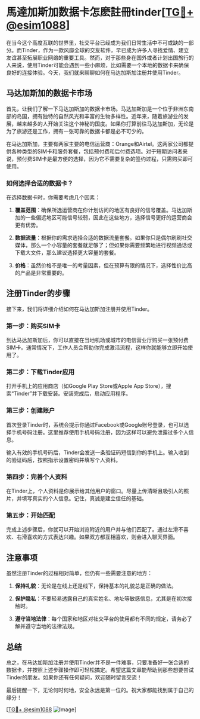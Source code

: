 # 馬達加斯加数据卡怎麽註冊tinder[[TG💪+ @esim1088](https://t.me/s/esim1088)]

在当今这个高度互联的世界里，社交平台已经成为我们日常生活中不可或缺的一部分。而Tinder，作为一款风靡全球的交友软件，早已成为许多人寻找爱情、建立友谊甚至拓展职业网络的重要工具。然而，对于那些身在国外或者计划出国旅行的人来说，使用Tinder可能会遇到一些小麻烦，比如需要一个本地的数据卡来确保良好的连接体验。今天，我们就来聊聊如何在马达加斯加注册并使用Tinder。

## 马达加斯加的数据卡市场

首先，让我们了解一下马达加斯加的数据卡市场。马达加斯加是一个位于非洲东南部的岛国，拥有独特的自然风光和丰富的生物多样性。近年来，随着旅游业的发展，越来越多的人开始关注这个神秘的国度。如果你打算前往马达加斯加，无论是为了旅游还是工作，拥有一张可靠的数据卡都是必不可少的。

在马达加斯加，主要有两家主要的电信运营商：Orange和Airtel。这两家公司都提供各种类型的SIM卡和服务套餐，包括预付费和后付费选项。对于短期访问者来说，预付费SIM卡是最方便的选择，因为它不需要复杂的签约过程，只需购买即可使用。

### 如何选择合适的数据卡？

在选择数据卡时，你需要考虑几个因素：

1. **覆盖范围**：确保所选运营商在你计划访问的地区有良好的信号覆盖。马达加斯加的一些偏远地区可能信号较弱，因此在这些地方，选择信号更好的运营商会更有优势。
   
2. **数据流量**：根据你的需求选择合适的数据流量套餐。如果你只是偶尔刷刷社交媒体，那么一个小容量的套餐就足够了；但如果你需要频繁地进行视频通话或下载大文件，那么建议选择更大容量的套餐。

3. **价格**：虽然价格不是唯一的考量因素，但在预算有限的情况下，选择性价比高的产品是非常重要的。

## 注册Tinder的步骤

接下来，我们将详细介绍如何在马达加斯加注册并使用Tinder。

### 第一步：购买SIM卡

到达马达加斯加后，你可以直接在当地机场或城市的电信营业厅购买一张预付费SIM卡。通常情况下，工作人员会帮助你完成激活流程，这样你就能够立即开始使用了。

### 第二步：下载Tinder应用

打开手机上的应用商店（如Google Play Store或Apple App Store），搜索“Tinder”并下载安装。安装完成后，启动应用程序。

### 第三步：创建账户

首次登录Tinder时，系统会提示你通过Facebook或Google账号登录，也可以选择手机号码注册。这里推荐使用手机号码注册，因为这样可以避免泄露过多个人信息。

输入有效的手机号码后，Tinder会发送一条验证码短信到你的手机上。输入收到的验证码后，按照指示设置密码并填写个人资料。

### 第四步：完善个人资料

在Tinder上，个人资料是你展示给其他用户的窗口。尽量上传清晰且吸引人的照片，并填写真实的个人信息。记住，真诚是建立信任的基础。

### 第五步：开始匹配

完成上述步骤后，你就可以开始浏览附近的用户并与他们匹配了。通过左滑不喜欢、右滑喜欢的方式表达兴趣。如果双方都互相喜欢，则会进入聊天界面。

## 注意事项

虽然注册Tinder的过程相对简单，但仍有一些需要注意的地方：

1. **保持礼貌**：无论是在线上还是线下，保持基本的礼貌总是正确的做法。
   
2. **保护隐私**：不要轻易透露自己的真实姓名、地址等敏感信息，尤其是在初次接触时。

3. **遵守当地法律**：每个国家和地区对社交平台的使用都有不同的规定，请务必了解并遵守当地的法律法规。

## 总结

总之，在马达加斯加注册并使用Tinder并不是一件难事，只要准备好一张合适的数据卡，并按照上述步骤操作即可轻松搞定。希望这篇文章能帮助到那些想要尝试Tinder的朋友。如果你还有任何疑问，欢迎随时留言交流！

最后提醒一下，无论何时何地，安全永远是第一位的。祝大家都能找到属于自己的缘分！

[[TG💪+ @esim1088](https://t.me/s/esim1088) ![Image](https://i.postimg.cc/4NQfJmqS/Snipaste-2025-05-13-00-14-12.png)]